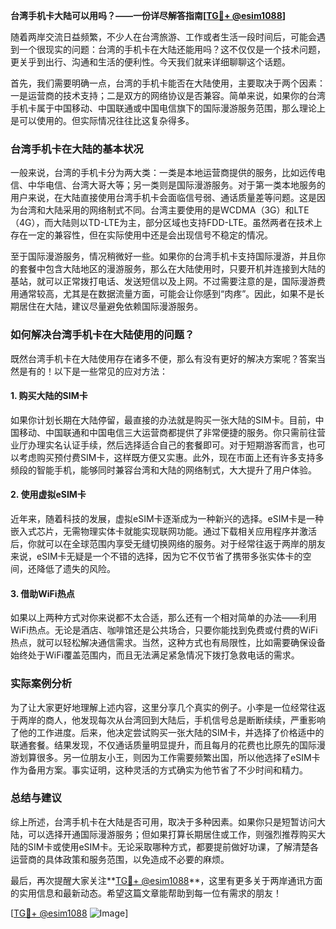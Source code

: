 **台湾手机卡大陆可以用吗？——一份详尽解答指南[[TG💪+ @esim1088](https://t.me/s/esim1088)]**

随着两岸交流日益频繁，不少人在台湾旅游、工作或者生活一段时间后，可能会遇到一个很现实的问题：台湾的手机卡在大陆还能用吗？这不仅仅是一个技术问题，更关乎到出行、沟通和生活的便利性。今天我们就来详细聊聊这个话题。

首先，我们需要明确一点，台湾的手机卡能否在大陆使用，主要取决于两个因素：一是运营商的技术支持；二是双方的网络协议是否兼容。简单来说，如果你的台湾手机卡属于中国移动、中国联通或中国电信旗下的国际漫游服务范围，那么理论上是可以使用的。但实际情况往往比这复杂得多。

### 台湾手机卡在大陆的基本状况

一般来说，台湾的手机卡分为两大类：一类是本地运营商提供的服务，比如远传电信、中华电信、台湾大哥大等；另一类则是国际漫游服务。对于第一类本地服务的用户来说，在大陆直接使用台湾手机卡会面临信号弱、通话质量差等问题。这是因为台湾和大陆采用的网络制式不同。台湾主要使用的是WCDMA（3G）和LTE（4G），而大陆则以TD-LTE为主，部分区域也支持FDD-LTE。虽然两者在技术上存在一定的兼容性，但在实际使用中还是会出现信号不稳定的情况。

至于国际漫游服务，情况稍微好一些。如果你的台湾手机卡支持国际漫游，并且你的套餐中包含大陆地区的漫游服务，那么在大陆使用时，只要开机并连接到大陆的基站，就可以正常拨打电话、发送短信以及上网。不过需要注意的是，国际漫游费用通常较高，尤其是在数据流量方面，可能会让你感到“肉疼”。因此，如果不是长期居住在大陆，建议尽量避免依赖国际漫游服务。

### 如何解决台湾手机卡在大陆使用的问题？

既然台湾手机卡在大陆使用存在诸多不便，那么有没有更好的解决方案呢？答案当然是有的！以下是一些常见的应对方法：

#### 1. 购买大陆的SIM卡

如果你计划长期在大陆停留，最直接的办法就是购买一张大陆的SIM卡。目前，中国移动、中国联通和中国电信三大运营商都提供了非常便捷的服务。你只需前往营业厅办理实名认证手续，然后选择适合自己的套餐即可。对于短期游客而言，也可以考虑购买预付费SIM卡，这样既方便又实惠。此外，现在市面上还有许多支持多频段的智能手机，能够同时兼容台湾和大陆的网络制式，大大提升了用户体验。

#### 2. 使用虚拟eSIM卡

近年来，随着科技的发展，虚拟eSIM卡逐渐成为一种新兴的选择。eSIM卡是一种嵌入式芯片，无需物理实体卡就能实现联网功能。通过下载相关应用程序并激活后，你就可以在全球范围内享受无缝切换网络的服务。对于经常往返于两岸的朋友来说，eSIM卡无疑是一个不错的选择，因为它不仅节省了携带多张实体卡的空间，还降低了遗失的风险。

#### 3. 借助WiFi热点

如果以上两种方式对你来说都不太合适，那么还有一个相对简单的办法——利用WiFi热点。无论是酒店、咖啡馆还是公共场合，只要你能找到免费或付费的WiFi热点，就可以轻松解决通信需求。当然，这种方式也有局限性，比如需要确保设备始终处于WiFi覆盖范围内，而且无法满足紧急情况下拨打急救电话的需求。

### 实际案例分析

为了让大家更好地理解上述内容，这里分享几个真实的例子。小李是一位经常往返于两岸的商人，他发现每次从台湾回到大陆后，手机信号总是断断续续，严重影响了他的工作进度。后来，他决定尝试购买一张大陆的SIM卡，并选择了价格适中的联通套餐。结果发现，不仅通话质量明显提升，而且每月的花费也比原先的国际漫游划算很多。另一位朋友小王，则因为工作需要频繁出国，所以他选择了eSIM卡作为备用方案。事实证明，这种灵活的方式确实为他节省了不少时间和精力。

### 总结与建议

综上所述，台湾手机卡在大陆是否可用，取决于多种因素。如果你只是短暂访问大陆，可以选择开通国际漫游服务；但如果打算长期居住或工作，则强烈推荐购买大陆的SIM卡或使用eSIM卡。无论采取哪种方式，都要提前做好功课，了解清楚各运营商的具体政策和服务范围，以免造成不必要的麻烦。

最后，再次提醒大家关注**[TG💪+ @esim1088](https://t.me/s/esim1088)**，这里有更多关于两岸通讯方面的实用信息和最新动态。希望这篇文章能帮助到每一位有需求的朋友！

[[TG💪+ @esim1088](https://t.me/s/esim1088) ![Image](https://i.postimg.cc/4NQfJmqS/Snipaste-2025-05-13-00-14-12.png)]